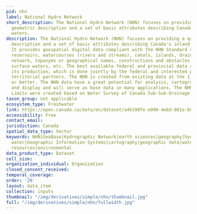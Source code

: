 ```yaml
---
pid: nhn
label: National Hydro Network
short_description: The National Hydro Network (NHN) focuses on providing a quality
  geometric description and a set of basic attributes describing Canada's inland surface
  waters.
description: The National Hydro Network (NHN) focuses on providing a quality geometric
  description and a set of basic attributes describing Canada's inland surface waters.
  It provides geospatial digital data compliant with the NHN Standard such as lakes,
  reservoirs, watercourses (rivers and streams), canals, islands, drainage linear
  network, toponyms or geographical names, constructions and obstacles related to
  surface waters, etc. The best available federal and provincial data are used for
  its production, which is done jointly by the federal and interested provincial and
  territorial partners. The NHN is created from existing data at the 1:50 000 scale
  or better. The NHN data have a great potential for analysis, cartographic representation
  and display and will serve as base data in many applications. The NHN Work Unit
  Limits were created based on Water Survey of Canada Sub-Sub-Drainage Area
taxon_group: not applicable
ecosystem_type: Freshwater
link: https://open.canada.ca/data/en/dataset/a4b190fe-e090-4e6d-881e-b87956c07977
accessibility: Free
contact_email: 
jurisdiction: Canada
spatial_data_type: Vector
keywords: NHN|GeoBase|Hydrographic Network|earth sciences|geography|hydrology|water|network|hydrography|hydro|rivers|lakes|coastline|drainage|surface
  water|Geographic Information Systems|cartography|geographic data|watershed|watercourse|natural
  resources|environmental
data_product_type: Dataset
cell_size: 
organization_individual: Organization
closed_consent_received: 
temporal_coverage: 
order: '28'
layout: data_item
collection: inputs
thumbnail: "/img/derivatives/simple/nhn/thumbnail.jpg"
full: "/img/derivatives/simple/nhn/fullwidth.jpg"
---
```

